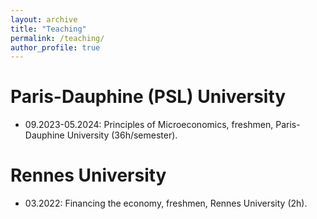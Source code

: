 ```yaml
---
layout: archive
title: "Teaching"
permalink: /teaching/
author_profile: true
---
```


<h1>Paris-Dauphine (PSL) University</h1>

- 09.2023-05.2024: Principles of Microeconomics, freshmen, Paris-Dauphine University (36h/semester).

<h1>Rennes University</h1>

- 03.2022: Financing the economy, freshmen, Rennes University (2h).

